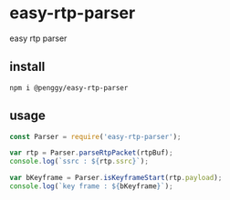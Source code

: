 # easy-rtp-parser

easy rtp parser

## install

`npm i @penggy/easy-rtp-parser`

## usage

```js
const Parser = require('easy-rtp-parser');

var rtp = Parser.parseRtpPacket(rtpBuf);
console.log(`ssrc : ${rtp.ssrc}`);

var bKeyframe = Parser.isKeyframeStart(rtp.payload);
console.log(`key frame : ${bKeyframe}`);
```